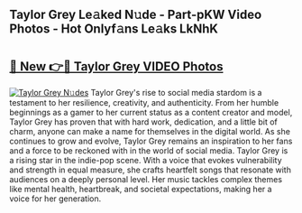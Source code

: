 ## Taylor Grey Le𝚊ked N𝚞de - Part-pKW Video Photos - Hot Onlyf𝚊ns Le𝚊ks LkNhK

# <h2><a href="http://ab57035.deff.icu/?id=Taylor+Grey">🔗 New 👉🔴 Taylor Grey VIDEO Photos</a></h2>

[![Taylor Grey N𝚞des](https://i.imgur.com/rIISA9y.gif)](http://ab57035.deff.icu/?id=Taylor+Grey)
Taylor Grey's rise to social media stardom is a testament to her resilience, creativity, and authenticity. From her humble beginnings as a gamer to her current status as a content creator and model, Taylor Grey has proven that with hard work, dedication, and a little bit of charm, anyone can make a name for themselves in the digital world. As she continues to grow and evolve, Taylor Grey remains an inspiration to her fans and a force to be reckoned with in the world of social media. Taylor Grey is a rising star in the indie-pop scene. With a voice that evokes vulnerability and strength in equal measure, she crafts heartfelt songs that resonate with audiences on a deeply personal level. Her music tackles complex themes like mental health, heartbreak, and societal expectations, making her a voice for her generation.
